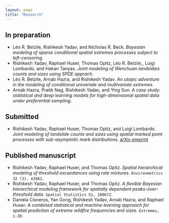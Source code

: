 ```yaml
--- 
layout: page
title: "Research"
---
```


## In preparation
- Léo R. Belzile, Rishikesh Yadav, and Nicholas R. Beck. *Bayesian modeling of sparse conditional spatial extremes processes subject to left-censoring*.
- Rishikesh Yadav, Raphael Huser, Thomas Opitz, Léo R. Belzile,, Luigi Lombardo, and Hakan Tanyas. *Joint modeling of Wenchuan landsldies counts and sizes using SPDE apprach*.
- Léo R. Belzile, Arnab Hazra, and Rishikesh Yadav. *An utopic adventure in the modeling of conditional univariate and multivariate extremes*.
- Arnab Hazra, Pratik Nag, Rishikesh Yadav, and Ying Sun. *A case study: statistical and deep learning models for high-dimensional spatial data under preferential sampling*.

## Submitted 
- Rishikesh Yadav, Raphael Huser, Thomas Opitz, and Luigi Lombardo. *Joint modeling of landslide counts and sizes using spatial marked point processes with sub-asymptotic mark distributions*. [arXiv preprint](arXiv:2205.09908)

## Published manuscript
- Rishikesh Yadav, Raphael Huser, and Thomas Opitz. *Spatial hierarchical modeling of threshold exceedances using rate mixtures*. 
`Environmetrics 32 (3), e2662`. 
- Rishikesh Yadav, Raphael Huser, and Thomas Opitz. *A flexible Bayesian hierarchical modeling framework for spatially dependent peaks-over-threshold data.* `Spatial Statistics 51, 100672`.
- Daniela Cisneros, Yan Gong, Rishikesh Yadav, Arnab Hazra, and Raphael Huser. *A combined statistical and machine learning approach for spatial prediction of extreme wildfire frequencies and sizes*. `Extremes, 1-30`.



